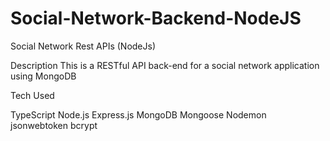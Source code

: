 # Social-Network-Backend-NodeJS
Social Network Rest APIs (NodeJs)

Description
This is a RESTful API back-end for a social network application using MongoDB 


Tech Used

TypeScript
Node.js
Express.js
MongoDB
Mongoose
Nodemon
jsonwebtoken
bcrypt